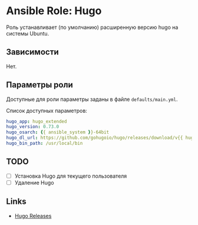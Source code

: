 ﻿# Ansible Role: Hugo

Роль устанавливает (по умолчанию) расширенную версию hugo на системы Ubuntu.

## Зависимости

Нет.

## Параметры роли

Доступные для роли параметры заданы в файле `defaults/main.yml`.

Список доступных параметров:

```yaml
hugo_app: hugo_extended
hugo_version: 0.73.0
hugo_osarch: {{ ansible_system }}-64bit
hugo_dl_url: https://github.com/gohugoio/hugo/releases/download/v{{ hugo_version }}/{{ hugo_app }}_{{ hugo_version }}_{{ hugo_osarch }}.tar.gz
hugo_bin_path: /usr/local/bin
```

## TODO

- [ ] Установка Hugo для текущего пользователя
- [ ] Удаление Hugo

## Links

* [Hugo Releases](https://github.com/gohugoio/hugo/releases)
